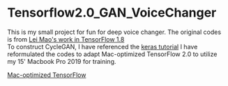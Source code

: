 # Tensorflow2.0_GAN_VoiceChanger
This is my small project for fun for deep voice changer. The original codes is from [Lei Mao's work in TensorFlow 1.8](https://github.com/leimao/Voice-Converter-CycleGAN) \
To construct CycleGAN, I have referenced the [keras tutorial](https://keras.io/examples/generative/cyclegan/)
I have reformulated the codes to adapt Mac-optimized TensorFlow 2.0 to utilize my 15' Macbook Pro 2019 for training.

[Mac-optimized TensorFlow](https://github.com/apple/tensorflow_macos)
